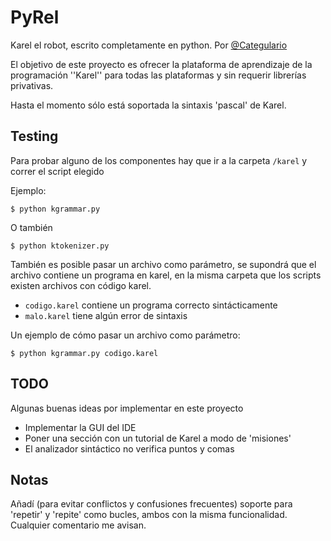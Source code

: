 PyRel
=====

Karel el robot, escrito completamente en python. Por [@Categulario](https://twitter.com/categulario)

El objetivo de este proyecto es ofrecer la plataforma de aprendizaje de la programación ''Karel'' para todas las plataformas y sin requerir librerías privativas.

Hasta el momento sólo está soportada la sintaxis 'pascal' de Karel.

Testing
-------

Para probar alguno de los componentes hay que ir a la carpeta `/karel` y correr el script elegido

Ejemplo:

`$ python kgrammar.py`

O también

`$ python ktokenizer.py`

También es posible pasar un archivo como parámetro, se supondrá que el archivo contiene un programa en karel, en la misma carpeta que los scripts existen archivos con código karel.

* `codigo.karel` contiene un programa correcto sintácticamente
* `malo.karel` tiene algún error de sintaxis

Un ejemplo de cómo pasar un archivo como parámetro:

`$ python kgrammar.py codigo.karel`

TODO
----

Algunas buenas ideas por implementar en este proyecto

* Implementar la GUI del IDE
* Poner una sección con un tutorial de Karel a modo de 'misiones'
* El analizador sintáctico no verifica puntos y comas

Notas
-----

Añadí (para evitar conflictos y confusiones frecuentes) soporte para 'repetir' y 'repite' como bucles, ambos con la misma funcionalidad. Cualquier comentario me avisan.
